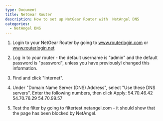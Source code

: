 ```yaml
---
type: Document
title: NetGear Router
description: How to set up NetGear Router with  NetAngel DNS
categories:
  - NetAngel DNS
---
```

1. Login to your NetGear Router by going to www.routerlogin.com or www.routerlogin.net 

2. Log in to your router - the default username is "admin" and the default password is "password", unless you have previouslyl changed this information. 
3. Find and click "Internet". 
4. Under "Domain Name Server (DNS) Address", select "Use these DNS servers". Enter the following numbers, then click Apply:
   54.70.46.42
   54.70.76.29
   54.70.99.57
5. Test the filter by going to filtertest.netangel.com - it should show that the page has been blocked by NetAngel.
